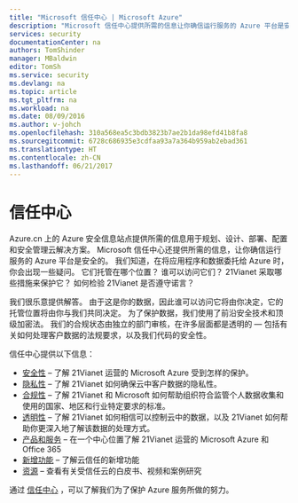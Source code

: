 ```yaml
---
title: "Microsoft 信任中心 | Microsoft Azure"
description: "Microsoft 信任中心提供所需的信息让你确信运行服务的 Azure 平台是安全的。"
services: security
documentationCenter: na
authors: TomShinder
manager: MBaldwin
editor: TomSh
ms.service: security
ms.devlang: na
ms.topic: article
ms.tgt_pltfrm: na
ms.workload: na
ms.date: 08/09/2016
ms.author: v-johch
ms.openlocfilehash: 310a568ea5c3bdb3823b7ae2b1da98efd41b8fa8
ms.sourcegitcommit: 6728c686935e3cdfaa93a7a364b959ab2ebad361
ms.translationtype: HT
ms.contentlocale: zh-CN
ms.lasthandoff: 06/21/2017
---
```

# <a name="trust-center"></a>信任中心

Azure.cn 上的 Azure 安全信息站点提供所需的信息用于规划、设计、部署、配置和安全管理云解决方案。 Microsoft 信任中心还提供所需的信息，让你确信运行服务的 Azure 平台是安全的。
我们知道，在将应用程序和数据委托给 Azure 时，你会出现一些疑问。 它们托管在哪个位置？ 谁可以访问它们？ 21Vianet 采取哪些措施来保护它？ 如何检验 21Vianet 是否遵守诺言？

我们很乐意提供解答。 由于这是你的数据，因此谁可以访问它将由你决定，它的托管位置将由你与我们共同决定。 为了保护数据，我们使用了前沿安全技术和顶级加密法。 我们的合规状态由独立的部门审核，在许多层面都是透明的 — 包括有关如何处理客户数据的法规要求，以及我们代码的安全性。

信任中心提供以下信息：

- [安全性](https://www.trustcenter.cn/zh-cn/security/default.html) – 了解 21Vianet 运营的 Microsoft Azure 受到怎样的保护。
- [隐私性](https://www.trustcenter.cn/zh-cn/privacy/default.html) – 了解 21Vianet 如何确保云中客户数据的隐私性。
- [合规性](https://www.trustcenter.cn/zh-cn/compliance/default.html) – 了解 21Vianet 和 Microsoft 如何帮助组织符合监管个人数据收集和使用的国家、地区和行业特定要求的标准。
- [透明性](https://www.trustcenter.cn/zh-cn/transparency/default.html) – 了解 21Vianet 如何相信可以控制云中的数据，以及 21Vianet 如何帮助你更深入地了解该数据的处理方式。
- [产品和服务](https://www.trustcenter.cn/zh-cn/cloudservices/default.html) – 在一个中心位置了解 21Vianet 运营的 Microsoft Azure 和 Office 365
- [新增功能](https://www.trustcenter.cn/zh-cn/what-is-new/default.html) – 了解云信任的新增功能
- [资源](https://www.trustcenter.cn/zh-cn/resources/default.html) – 查看有关受信任云的白皮书、视频和案例研究

通过 [信任中心](https://www.trustcenter.cn/) ，可以了解我们为了保护 Azure 服务所做的努力。